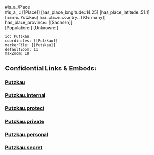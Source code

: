 ﻿---
location: [51.1,14.25] 
mapzoom: [7,12] 
mapmarker: city 
type: City
tags:
- geo/City


SpocWebEntityId: 33557
isDeleted: false
confidential: public

---
#is_a_/Place  
#is_a_ :: [[Place]] 
[has_place_longitude::14.25] 
[has_place_latitude::51.1] 
[name::Putzkau] 
has_place_country:: [[Germany]]  
has_place_province:: [[Sachsen]]  
[Population::] 
[Unknown::] 


```leaflet
id: Putzkau
coordinates: [[Putzkau]] 
markerFile: [[Putzkau]] 
defaultZoom: 11 
maxZoom: 18
```


## Confidential Links & Embeds: 

### [Putzkau](/_public/Earth/Continent/Europe/Europe~Central/Germany/Germany~East/Sachsen/counties~Sachsen/Bautzen/cities~Bautzen/Schmölln-Putzkau/City/Putzkau.md) 

### [Putzkau.internal](/_internal/Earth/Continent/Europe/Europe~Central/Germany/Germany~East/Sachsen/counties~Sachsen/Bautzen/cities~Bautzen/Schmölln-Putzkau/City/Putzkau.internal.md) 

### [Putzkau.protect](/_protect/Earth/Continent/Europe/Europe~Central/Germany/Germany~East/Sachsen/counties~Sachsen/Bautzen/cities~Bautzen/Schmölln-Putzkau/City/Putzkau.protect.md) 

### [Putzkau.private](/_private/Earth/Continent/Europe/Europe~Central/Germany/Germany~East/Sachsen/counties~Sachsen/Bautzen/cities~Bautzen/Schmölln-Putzkau/City/Putzkau.private.md) 

### [Putzkau.personal](/_personal/Earth/Continent/Europe/Europe~Central/Germany/Germany~East/Sachsen/counties~Sachsen/Bautzen/cities~Bautzen/Schmölln-Putzkau/City/Putzkau.personal.md) 

### [Putzkau.secret](/_secret/Earth/Continent/Europe/Europe~Central/Germany/Germany~East/Sachsen/counties~Sachsen/Bautzen/cities~Bautzen/Schmölln-Putzkau/City/Putzkau.secret.md) 
